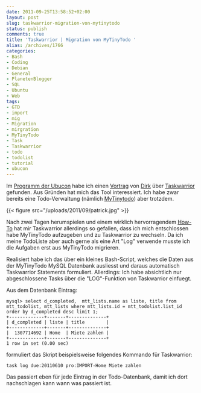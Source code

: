 ```yaml
---
date: 2011-09-25T13:58:52+02:00
layout: post
slug: taskwarrior-migration-von-mytinytodo
status: publish
comments: true
title: 'Taskwarrior | Migration von MyTinyTodo '
alias: /archives/1766
categories:
- Bash
- Coding
- Debian
- General
- PlanetenBlogger
- SQL
- Ubuntu
- Web
tags:
- GTD
- import
- mig
- Migration
- mirgration
- MyTinyTodo
- Task
- Taskwarrior
- todo
- todolist
- tutorial
- ubucon
---
```


Im [Programm der Ubucon](http://ikhaya.ubuntuusers.de/2011/09/06/das-programm-der-ubucon-2011-steht/) habe ich einen [Vortrag](http://www.ubucon.de/programm/taskwarrior) von [Dirk](http://www.deimeke.net/dirk/blog/) über [Taskwarrior](http://taskwarrior.org) gefunden. Aus Gründen hat mich das Tool interessiert. Ich habe zwar bereits eine Todo-Verwaltung (nämlich [MyTinytodo](http://mytinytodo.net/)) aber trotzdem.

{{< figure src="/uploads/2011/09/patrick.jpg" >}}

Nach zwei Tagen herumspielen und einem wirklich hervorragendem [How-To](http://taskwarrior.org/projects/taskwarrior/wiki/Tutorial) hat mir Taskwarrior allerdings so gefallen, dass ich mich entschlossen habe MyTinyTodo aufzugeben und zu Taskwarrior zu wechseln. Da ich meine TodoListe aber auch gerne als eine Art "Log" verwende musste ich die Aufgaben erst aus MyTinyTodo migrieren.

Realisiert habe ich das über ein kleines Bash-Script, welches die Daten aus der MyTinyTodo MySQL Datenbank ausliesst und daraus automatisch Taskwarrior Statements formuliert. Allerdings: Ich habe absichtlich nur abgeschlossene Tasks über die "LOG"-Funktion von Taskwarrior einfuegt.



Aus dem Datenbank Eintrag:



    mysql> select d_completed,  mtt_lists.name as liste, title from mtt_todolist, mtt_lists where mtt_lists.id = mtt_todolist.list_id order by d_completed desc limit 1;
    +-------------+-------+--------------+
    | d_completed | liste | title        |
    +-------------+-------+--------------+
    |  1307714692 | Home  | Miete zahlen |
    +-------------+-------+--------------+
    1 row in set (0.00 sec)



formuliert das Skript beispielsweise folgendes Kommando für Taskwarrior:

```
task log due:20110610 pro:IMPORT-Home Miete zahlen
```


Das passiert eben für jede Eintrag in der Todo-Datenbank, damit ich dort nachschlagen kann wann was passiert ist.
